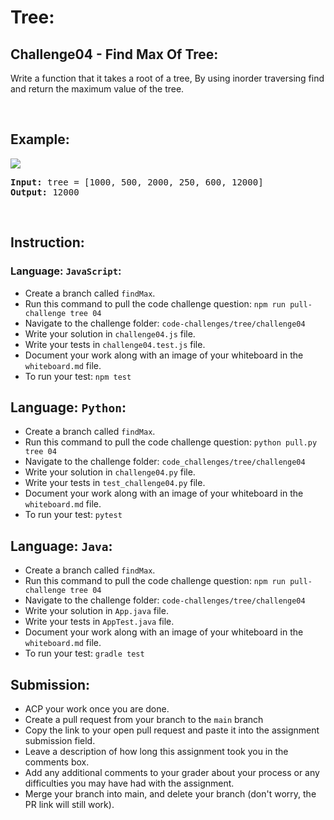 # Tree:

## Challenge04 - Find Max Of Tree:
Write a function that it takes a root of a tree, By using inorder traversing find and return the maximum value of the tree.</p>

&nbsp;

## Example:
![](/assets/tree/findMax.jpg)

<pre><strong>Input:</strong> tree = [1000, 500, 2000, 250, 600, 12000]
<strong>Output: </strong>12000
</pre>

<br>

## Instruction:

### Language: `JavaScript`:

* Create a branch called `findMax`.
* Run this command to pull the code challenge question: `npm run pull-challenge tree 04`
* Navigate to the challenge folder: `code-challenges/tree/challenge04`
* Write your solution in `challenge04.js` file.
* Write your tests in `challenge04.test.js` file.
* Document your work along with an image of your whiteboard in the `whiteboard.md` file.
* To run your test: `npm test`

## Language: `Python`:

* Create a branch called `findMax`.
* Run this command to pull the code challenge question: `python pull.py tree 04`
* Navigate to the challenge folder: `code_challenges/tree/challenge04`
* Write your solution in `challenge04.py` file.
* Write your tests in `test_challenge04.py` file.
* Document your work along with an image of your whiteboard in the `whiteboard.md` file.
* To run your test: `pytest`

## Language: `Java`:

* Create a branch called `findMax`.
* Run this command to pull the code challenge question: `npm run pull-challenge tree 04`
* Navigate to the challenge folder: `code-challenges/tree/challenge04`
* Write your solution in `App.java` file.
* Write your tests in `AppTest.java` file.
* Document your work along with an image of your whiteboard in the `whiteboard.md` file.
* To run your test: `gradle test`

## Submission:
* ACP your work once you are done.
* Create a pull request from your branch to the `main` branch
* Copy the link to your open pull request and paste it into the assignment submission field.
* Leave a description of how long this assignment took you in the comments box.
* Add any additional comments to your grader about your process or any difficulties you may have had with the assignment.
* Merge your branch into main, and delete your branch (don't worry, the PR link will still work).



